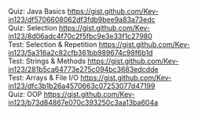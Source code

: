 Quiz: Java Basics  https://gist.github.com/Kev-in123/df5706608062df3fdb9bee9a83a73edc  
Quiz: Selection  https://gist.github.com/Kev-in123/8d06adc4f70c2f5fbc9e3e33f1c27980  
Test: Selection & Repetition  https://gist.github.com/Kev-in123/5a316a2c82cfb361bb989674c98f6b1d    
Test: Strings & Methods  https://gist.github.com/Kev-in123/281b5ca64773e275c094bc3683edcdde  
Test: Arrays & File I/O  https://gist.github.com/Kev-in123/dfc3b1b26a4570663c07253077d47199  
Quiz: OOP https://gist.github.com/Kev-in123/b73d84867e070c393250c3aa13ba604a
